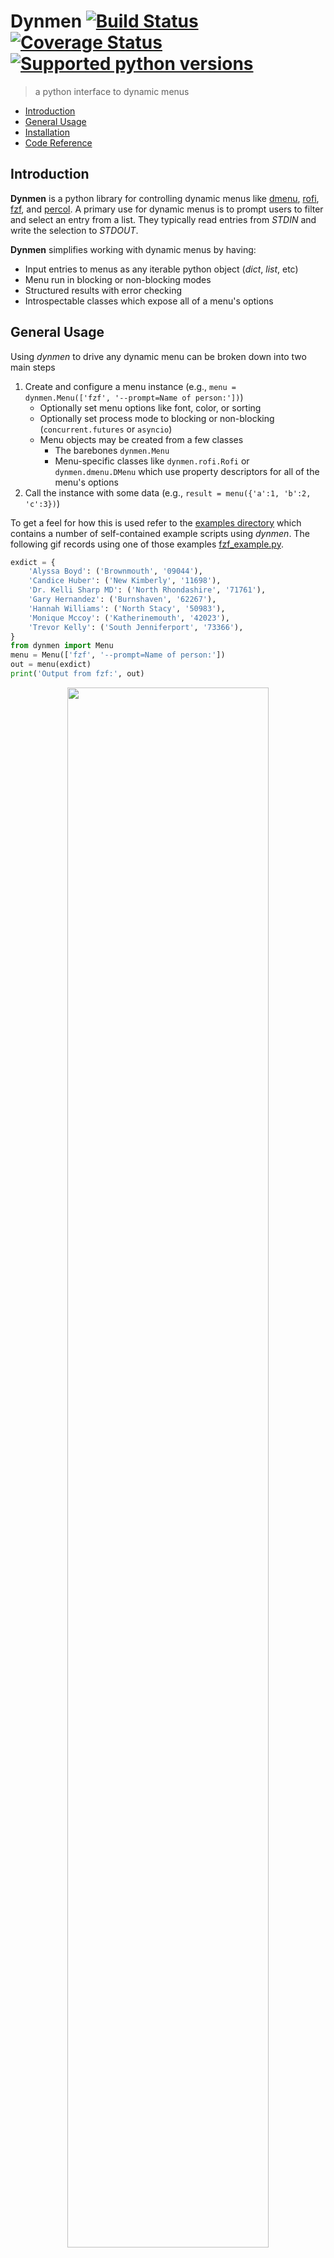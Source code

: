 # Dynmen [![Build Status](https://travis-ci.org/frostidaho/dynmen.svg?branch=develop)](https://travis-ci.org/frostidaho/dynmen) [![Coverage Status](https://coveralls.io/repos/github/frostidaho/dynmen/badge.svg?branch=develop)](https://coveralls.io/github/frostidaho/dynmen?branch=develop) [![Supported python versions](https://img.shields.io/badge/python-2.7%2C%203.x-blue.svg)](https://pypi.python.org/pypi/dynmen)
> a python interface to dynamic menus

- [Introduction](#introduction)
- [General Usage](#general-usage)
- [Installation](#installation)
- [Code Reference](#code-reference)

## Introduction
**Dynmen** is a python library for controlling dynamic menus like [dmenu](http://tools.suckless.org/dmenu/), [rofi](https://github.com/DaveDavenport/rofi), [fzf](https://github.com/junegunn/fzf), and [percol](https://github.com/mooz/percol).
A primary use for dynamic menus is to prompt users to filter and select an entry from a list.
They typically read entries from *STDIN* and write the selection to *STDOUT*.

**Dynmen** simplifies working with dynamic menus by having:
- Input entries to menus as any iterable python object (*dict*, *list*, etc)
- Menu run in blocking or non-blocking modes
- Structured results with error checking
- Introspectable classes which expose all of a menu's options

## General Usage
Using *dynmen* to drive any dynamic menu can be broken down into two main steps
1. Create and configure a menu instance (e.g., `menu = dynmen.Menu(['fzf', '--prompt=Name of person:'])`)
   - Optionally set menu options like font, color, or sorting
   - Optionally set process mode to blocking or non-blocking (`concurrent.futures` or `asyncio`)
   - Menu objects may be created from a few classes
     * The barebones `dynmen.Menu`
     * Menu-specific classes like `dynmen.rofi.Rofi` or `dynmen.dmenu.DMenu` which use property descriptors for all of the menu's options
2. Call the instance with some data (e.g., `result = menu({'a':1, 'b':2, 'c':3})`)

To get a feel for how this is used refer to the [examples directory](examples/) which contains a number of self-contained example scripts using *dynmen*. The following gif records using one of those examples [fzf_example.py](examples/fzf_example.py).
```python
exdict = {
    'Alyssa Boyd': ('Brownmouth', '09044'),
    'Candice Huber': ('New Kimberly', '11698'),
    'Dr. Kelli Sharp MD': ('North Rhondashire', '71761'),
    'Gary Hernandez': ('Burnshaven', '62267'),
    'Hannah Williams': ('North Stacy', '50983'),
    'Monique Mccoy': ('Katherinemouth', '42023'),
    'Trevor Kelly': ('South Jenniferport', '73366'),
}
from dynmen import Menu
menu = Menu(['fzf', '--prompt=Name of person:'])
out = menu(exdict)
print('Output from fzf:', out)
```
<!-- ![fzf simple example](https://user-images.githubusercontent.com/8061555/35477530-06e6967e-0393-11e8-919d-5e4461d29aa0.gif "fzf_example.py") -->
<p align="center">
<img src="https://user-images.githubusercontent.com/8061555/35477530-06e6967e-0393-11e8-919d-5e4461d29aa0.gif" width="80%">
</p>

Please see the [examples](examples/) folder for more examples. I've also used it in other a number of other projects like [dynmen_scripts](https://github.com/frostidaho/dynmen_scripts) and [python-vpnmenu](https://github.com/frostidaho/python-vpnmenu).

## Installation
dynmen is supported on python versions 2.7-3.x

### Installing from pypi
```bash
pip install --user dynmen
```

### Installing development version from github
```bash
git clone https://github.com/frostidaho/dynmen.git
cd dynmen
make install-user
```

## Code Reference
Please read [General Usage](#general-usage) first before reading this section.

### Creating and configuring menu objects
#### Using the dynmen.Menu class
The `dynmen.Menu` class is the foundational menu class in the package. The application specific menu classes
`DMenu` and `Rofi` are built on top of it. If you want to use some dynamic menu which doesn't have a *dynmen*
specific class, you can launch the menu through `dynmen.Menu`.

<img align="right" src="https://cloud.githubusercontent.com/assets/8061555/25921100/3249cae4-35a2-11e7-8144-403803107131.png" width="45%">

```python
from dynmen import Menu
rofi = Menu(['rofi', '-dmenu'])
result = rofi({'first': 1, 'second': 2, 'third': 3})
print(result)
```

------------------------------------------------------------

#### Using a menu in non-blocking mode
The `menu.process_mode` attribute can be set to `blocking`, `futures`, or `asyncio`.
```python
from dynmen import Menu
rofi = Menu(['rofi', '-dmenu'], process_mode='futures')
future = rofi(list('abcdefghijklmnopqrstuvwxyz'))
print(future.result())
```

#### Using application-specific classes like `dynmen.rofi.Rofi` or `dynmen.dmenu.DMenu`
This example uses the `Rofi()` class which is generated from
the rofi man page, and whose attributes correspond to rofi
command-line flags. For example, `rofi ... -font 'monospace 20'` is
equivalent to `menu = Rofi(); menu.font = 'monospace 20'`. You can
also set attributes through the constructor `Rofi(font='monospace 20')`.

```python
exdict = {
    'Alyssa Boyd': ('Brownmouth', '09044'),
    'Amy Martin': ('Mikechester', '33477'),
    'Angela Mcdonald': ('North Gwendolynberg', '29053'),
    'Bradley Santos': ('Andrewsmouth', '72513'),
    'Brittany Manning': ('South Danielmouth', '44482'),
    'Candice Huber': ('New Kimberly', '11698'),
    'Cheyenne Thornton': ('New Anthony', '88618'),
    'Dr. Kelli Sharp MD': ('North Rhondashire', '71761'),
    'Evan Osborne': ('Andrewsside', '14378'),
    'Gary Hernandez': ('Burnshaven', '62267'),
    'George Elliott': ('Calebton', '55053'),
    'Hannah Williams': ('North Stacy', '50983'),
    'James Taylor': ('Gallegoshaven', '95677'),
    'John White': ('Hansenhaven', '44559'),
    'Monique Mccoy': ('Katherinemouth', '42023'),
    'Randy Campos': ('South Scotthaven', '47692'),
    'Rebecca Wolfe': ('Torresburgh', '37979'),
    'Ronald Parks': ('Turnerland', '96367'),
    'Russell Schroeder': ('Smithfurt', '39696'),
    'Trevor Kelly': ('South Jenniferport', '73366'),
}

from dynmen.rofi import Rofi
menu = Rofi(lines=10, hide_scrollbar=True)
menu.prompt = "Name of person: "
menu.font = 'DejaVu Sans 30'
menu.case_insensitive = True
out = menu(exdict)
print(out)
```
<p align="center">
<img src="https://cloud.githubusercontent.com/assets/8061555/25920153/010360f6-359f-11e7-8497-f3608c8ead2b.gif" width="80%">
</p>
<!-- ![rofi dynmen.Rofi example](https://cloud.githubusercontent.com/assets/8061555/25920153/010360f6-359f-11e7-8497-f3608c8ead2b.gif "rofi dynmen.Rofi example") -->

